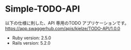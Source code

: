 # Simple-TODO-API

以下の仕様に則した、API 専用のTODO アプリケーションです。
https://app.swaggerhub.com/apis/kielze/TODO-API/1.0.0

* Ruby version: 2.5.0
* Rails version: 5.2.0
